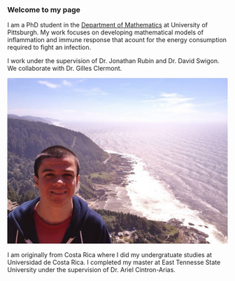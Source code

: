 ### Welcome to my page

I am a PhD student in the [Department of Mathematics](https://www.mathematics.pitt.edu/) at University of Pittsburgh.
My work focuses on developing mathematical models of inflammation and immune response that acount for the energy consumption required to fight an infection.  

I work under the supervision of Dr. Jonathan Rubin and Dr. David Swigon. We collaborate with Dr. Gilles Clermont. 

![profile_pic.jpg](https://github.com/ivanrazu/Ivan-Ramirez-Zuniga/blob/master/images/profile_pic.JPG)

I am originally from Costa Rica where I did my undergratuate studies at Universidad de Costa Rica. 
I completed my master at East Tennesse State University under the supervision of Dr. Ariel Cintron-Arias.



 
